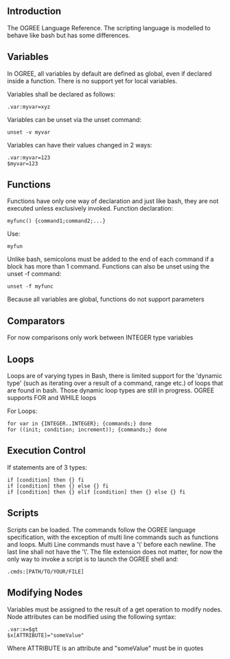 Introduction
------------
The OGREE Language Reference. The scripting language is modelled to behave like bash but has some differences.


Variables 
------------
 In OGREE, all variables by default are defined as global, even if declared inside a function. There is no support yet for local variables.

 Variables shall be declared as follows:
 ```
 .var:myvar=xyz
 ```

 Variables can be unset via the unset command:
 ```
 unset -v myvar
 ```
 Variables can have their values changed in 2 ways:
 ```
 .var:myvar=123
 $myvar=123
 ```

Functions
------------
Functions have only one way of declaration and just like bash, they are not executed unless exclusively invoked. 
Function declaration:
```
myfunc() {command1;command2;...}
```
Use:
```
myfun
```
Unlike bash, semicolons must be added to the end of each command if a block has more than 1 command. Functions can also be unset using the unset -f command:
```
unset -f myfunc
```
Because all variables are global, functions do not support parameters


Comparators
------------
For now comparisons only work between INTEGER type variables

Loops
------------
Loops are of varying types in Bash, there is limited support for the 'dynamic type' (such as iterating over a result of a command, range etc.) of loops that are found in bash. Those dynamic loop types are still in progress. OGREE supports FOR and WHILE loops

For Loops:
```
for var in {INTEGER..INTEGER}; {commands;} done
for ((init; condition; increment)); {commands;} done
```


Execution Control
------------
If statements are of 3 types:
```
if [condition] then {} fi
if [condition] then {} else {} fi
if [condition] then {} elif [condition] then {} else {} fi
```

Scripts
------------
Scripts can be loaded. The commands follow the OGREE language specification, with the exception of multi line commands such as functions and loops. Multi Line commands must have a '\\' before each newline. The last line shall not have the '\\'. The file extension does not matter, for now the only way to invoke a script is to launch the OGREE shell and:
```
.cmds:[PATH/TO/YOUR/FILE]
```

Modifying Nodes
------------
Variables must be assigned to the result of a get operation to modify nodes.
Node attributes can be modified using the following syntax:
```
.var:x=$gt
$x[ATTRIBUTE]="someValue"
```
Where ATTRIBUTE is an attribute and "someValue" must be in quotes

